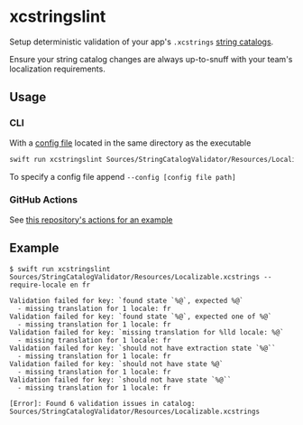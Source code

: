 # xcstringslint

Setup deterministic validation of your app's `.xcstrings` [string catalogs](https://developer.apple.com/documentation/xcode/localizing-and-varying-text-with-a-string-catalog).

Ensure your string catalog changes are always up-to-snuff with your team's localization requirements.

## Usage

### CLI

With a [config file](.xcstringslint.yaml) located in the same directory as the executable

```bash
swift run xcstringslint Sources/StringCatalogValidator/Resources/Localizable.xcstrings
```

To specify a config file append `--config [config file path]`

### GitHub Actions

See [this repository's actions for an example](.github/workflows/lint.yaml)

## Example

```
$ swift run xcstringslint Sources/StringCatalogValidator/Resources/Localizable.xcstrings --require-locale en fr

Validation failed for key: `found state `%@`, expected %@`
  - missing translation for 1 locale: fr
Validation failed for key: `found state `%@`, expected one of %@`
  - missing translation for 1 locale: fr
Validation failed for key: `missing translation for %lld locale: %@`
  - missing translation for 1 locale: fr
Validation failed for key: `should not have extraction state `%@``
  - missing translation for 1 locale: fr
Validation failed for key: `should not have state %@`
  - missing translation for 1 locale: fr
Validation failed for key: `should not have state `%@``
  - missing translation for 1 locale: fr

[Error]: Found 6 validation issues in catalog: Sources/StringCatalogValidator/Resources/Localizable.xcstrings
```

